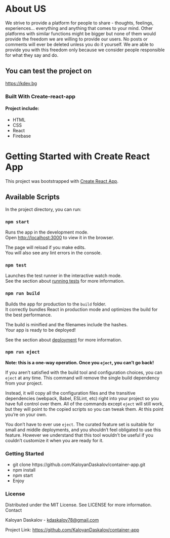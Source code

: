<h1>About US</h1>

We strive to provide a platform for people to share - thoughts, feelings, experiences... everything and anything that comes to your mind.
Other platforms with similar functions might be bigger but none of them would provide the freedom we are willing to provide our users. No posts or comments will ever be deleted unless you do it yourself. We are able to provide you with this freedom only because we consider people responsible for what they say and do.

## You can test the project on

<a>https://kdev.bg</a>

<h3>Built With Create-react-app</h3>

<h4>Project include:</h4>

<ul>
<li>HTML</li>
<li>CSS</li>
<li>React</li>
<li>Firebase</li>
</ul>

# Getting Started with Create React App

This project was bootstrapped with [Create React App](https://github.com/facebook/create-react-app).

## Available Scripts

In the project directory, you can run:

### `npm start`

Runs the app in the development mode.\
Open [http://localhost:3000](http://localhost:3000) to view it in the browser.

The page will reload if you make edits.\
You will also see any lint errors in the console.

### `npm test`

Launches the test runner in the interactive watch mode.\
See the section about [running tests](https://facebook.github.io/create-react-app/docs/running-tests) for more information.

### `npm run build`

Builds the app for production to the `build` folder.\
It correctly bundles React in production mode and optimizes the build for the best performance.

The build is minified and the filenames include the hashes.\
Your app is ready to be deployed!

See the section about [deployment](https://facebook.github.io/create-react-app/docs/deployment) for more information.

### `npm run eject`

**Note: this is a one-way operation. Once you `eject`, you can’t go back!**

If you aren’t satisfied with the build tool and configuration choices, you can `eject` at any time. This command will remove the single build dependency from your project.

Instead, it will copy all the configuration files and the transitive dependencies (webpack, Babel, ESLint, etc) right into your project so you have full control over them. All of the commands except `eject` will still work, but they will point to the copied scripts so you can tweak them. At this point you’re on your own.

You don’t have to ever use `eject`. The curated feature set is suitable for small and middle deployments, and you shouldn’t feel obligated to use this feature. However we understand that this tool wouldn’t be useful if you couldn’t customize it when you are ready for it.

<h3>Getting Started</h3>

<ul>
<li>git clone https://github.com/KaloyanDaskalov/container-app.git</li>
<li>npm install</li>
<li>npm start</li>
<li>Enjoy</li>
</ul>

<h3>License</h3>

Distributed under the MIT License. See LICENSE for more information.
Contact

Kaloyan Daskalov - kdaskalov78@gmail.com

Project Link: https://github.com/KaloyanDaskalov/container-app
